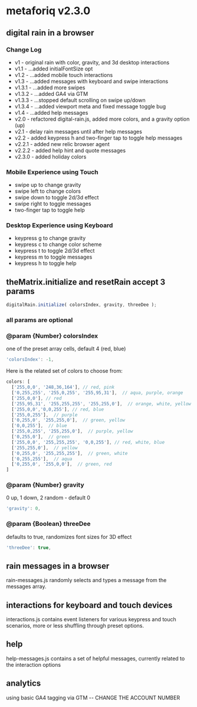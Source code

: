 # metaforiq v2.3.0

## digital rain in a browser

### Change Log

* v1 - original rain with color, gravity, and 3d desktop interactions
* v1.1 - ...added initialFontSize opt
* v1.2 - ...added mobile touch interactions
* v1.3 - ...added messages with keyboard and swipe interactions
* v1.3.1 - ...added more swipes
* v1.3.2 - ...added GA4 via GTM
* v1.3.3 - ...stopped default scrolling on swipe up/down
* v1.3.4 - ...added viewport meta and fixed message toggle bug
* v1.4 - ...added help messages
* v2.0 - refactored digital-rain.js, added more colors, and a gravity option (up)
* v2.1 - delay rain messages until after help messages
* v2.2 - added keypress h and two-finger tap to toggle help messages
* v2.2.1 - added new relic browser agent
* v2.2.2 - added help hint and quote messages
* v2.3.0 - added holiday colors

### Mobile Experience using Touch

* swipe up to change gravity
* swipe left to change colors
* swipe down to toggle 2d/3d effect
* swipe right to toggle messages
* two-finger tap to toggle help

### Desktop Experience using Keyboard

* keypress g to change gravity
* keypress c to change color scheme
* keypress t to toggle 2d/3d effect
* keypress m to toggle messages
* keypress h to toggle help

## theMatrix.initialize and resetRain accept 3 params

```javascript
digitalRain.initialize( colorsIndex, gravity, threeDee );
```

### all params are optional

### @param {Number} colorsIndex

one of the preset array cells, default 4 (red, blue)

```javascript
'colorsIndex': -1,
```

Here is the related set of colors to choose from:

```javascript
colors: [
  ['255,0,0', '248,36,164'], // red, pink
  ['0,255,255', '255,0,255', '255,95,31'],  // aqua, purple, orange
  ['255,0,0'], // red
  ['255,95,31', '255,255,255', '255,255,0'],  // orange, white, yellow
  ['255,0,0','0,0,255'], // red, blue
  ['255,0,255'],  // purple
  ['0,255,0', '255,255,0'],  // green, yellow
  ['0,0,255'],  // blue
  ['255,0,255', '255,255,0'],  // purple, yellow
  ['0,255,0'],  // green
  ['255,0,0', '255,255,255', '0,0,255'], // red, white, blue
  ['255,255,0'],  // yellow
  ['0,255,0', '255,255,255'],  // green, white
  ['0,255,255'],  // aqua
  ['0,255,0', '255,0,0'],  // green, red
]
```

### @param {Number} gravity

0 up, 1 down, 2 random - default 0

```javascript
'gravity': 0,
```

### @param {Boolean} threeDee

defaults to true, randomizes font sizes for 3D effect

```javascript
'threeDee': true,
```

## rain messages in a browser

rain-messages.js randomly selects and types a message from the messages array.

## interactions for keyboard and touch devices

interactions.js contains event listeners for various keypress and touch scenarios,
more or less shuffling through preset options.

## help

help-messages.js contains a set of helpful messages, currently related to the interaction options

## analytics

using basic GA4 tagging via GTM -- CHANGE THE ACCOUNT NUMBER
